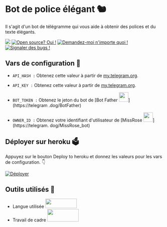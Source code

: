 # Bot de police élégant 🐿
Il s'agit d'un bot de télégramme qui vous aide à obtenir des polices et du texte élégants.

<a href="https://telegram.dog/stylishtext_Nsbot"><img src="https://img.shields.io/badge/Telegram-Bot-blue.svg?logo=telegram"></a>
[![Open source? Oui !](https://badgen.net/badge/Open%20Source%20%3F/Yes/yellow?icon=github)](https://github.com/codingtuto/Stylish-Robot)
[![Demandez-moi n'importe quoi !](https://img.shields.io/badge/🤔%20Ask%20me-anything-1abc9c.svg)](https://telegram.dog/codingtuto)
[![Signaler des bugs !](https://badgen.net/badge/🐞%20Report%20/Bugs/red)](https://telegram.dog/codingtuto)

## Vars de configuration 🤖

- `API_HASH :` Obtenez cette valeur à partir de [my.telegram.org](https://my.telegram.org).

- `API_KEY :` Obtenez cette valeur à partir de [my.telegram.org](https://my.telegram.org).

- `BOT_TOKEN :` Obtenez le jeton du bot de [Bot Father <img src="https://telegra.ph/file/8d80c13110506bf1cb58e.jpg" width="30" height="30">](https://telegram .dog/BotFather)

- `OWNER_ID :` Obtenez votre identifiant d'utilisateur de [MissRose <img src="https://telegra.ph/file/0a36032bd2221c8d4209d.jpg" width="30" height="30">](https://telegram. dog/MissRose_bot)

## Déployer sur heroku 🗳
Appuyez sur le bouton Deploy to heroku et donnez les valeurs pour les vars de configuration. 👇

[![Déployer](https://www.herokucdn.com/deploy/button.svg)](https://heroku.com/deploy?template=https://github.com/codingtuto/Stylish-Robot/ )

## Outils utilisés 🧰
- Langue utilisée [<img src="https://telegra.ph/file/960ed8709acaf8c68b894.jpg" width="100" height="30">](https://www.python.org/)
- Travail de cadre [<img src="https://telegra.ph/file/804f06d1590f7619a63ed.jpg" width="100" height="40">](https://github.com/pyrogram/pyrogram)
